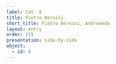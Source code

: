 ```yaml
---
label: Cat. 8
title: Pietro Bernini
short_title: Pietro Bernini, Andromeda
layout: entry
order: 115
presentation: side-by-side
object:
  - id: 8
---
```

